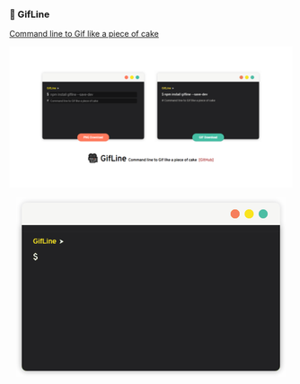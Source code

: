 ### 🎥 GifLine

[Command line to Gif like a piece of cake](https://dalirnet.github.io/gifline/build/index.html)

![screenshot](https://raw.githubusercontent.com/dalirnet/gifline/master/gifline.png)

<p align="center">
  <img width="480" height="320" src="https://raw.githubusercontent.com/dalirnet/gifline/master/build/images/demo.gif">
</p>
